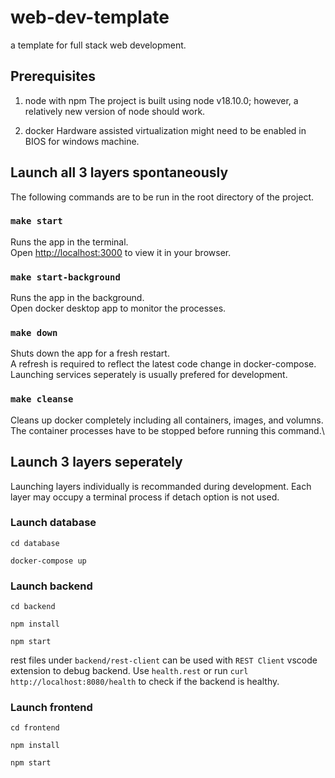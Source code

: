 # web-dev-template
a template for full stack web development.

## Prerequisites

1. node with npm
The project is built using node v18.10.0; however, a relatively new version of node should work.

2. docker
Hardware assisted virtualization might need to be enabled in BIOS for windows machine. 

## Launch all 3 layers spontaneously

The following commands are to be run in the root directory of the project.

### `make start`

Runs the app in the terminal.\
Open [http://localhost:3000](http://localhost:3000) to view it in your browser.

### `make start-background`

Runs the app in the background.\
Open docker desktop app to monitor the processes.

### `make down`

Shuts down the app for a fresh restart.\
A refresh is required to reflect the latest code change in docker-compose. Launching services seperately is usually prefered for development.

### `make cleanse`

Cleans up docker completely including all containers, images, and volumns.\
The container processes have to be stopped before running this command.\


## Launch 3 layers seperately

Launching layers individually is recommanded during development. Each layer may occupy a terminal process if detach option is not used.

### Launch database

```
cd database

docker-compose up
```

### Launch backend

```
cd backend

npm install

npm start
```

rest files under `backend/rest-client` can be used with `REST Client` vscode extension to debug backend. Use `health.rest` or run `curl http://localhost:8080/health` to check if the backend is healthy.

### Launch frontend

```
cd frontend

npm install

npm start
```
